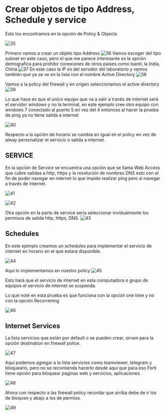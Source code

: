 # Crear objetos de tipo Address, Schedule y service
Esto los encontramos en la opción de Policy & Objects

![35](/img/36.png)

Primero vamos a crear un objeto tipo Address
![36](/img/37.png)
Vamos escoger del tipo subnet en este caso, pero el que me parece interesante es la opción demografica para prohibir conexiones de otros países como Isarel, la India, China
![37](/img/38.png)
En este caso la IP es del servidor del laboratorio  y vemos también que ya se ve en la lista con el nombre Active Directory
![38](/img/39.png)

Vamos a la policy del firewall y en origen seleccionamos el active directory
![39](/img/40.png)

Lo que hace es que el único equipo que va a salir a través de internet será el servidor windows y no la terminal, en este ejemplo cree otro equipo con windows 7 conectado al puerto 5 en vez del 4 entonces al hacer la prueba de ping ya no tiene salida a internet

![40](/img/41.png)

Respecto a la opción de horario se cambia en igual en el policy en vez de alway personalizar el servicio o salida a internet.


## SERVICE
En la opción de Service se encuentra una opción que se llama Web Access que cubre salidas a http, https y la resolución de nombres DNS esto con el fin de poder navegar en internet lo que impide realizar ping pero si navegar a través de internet.

![41](/img/42.png)

![42](/img/43.png)

Otra opción en la parte de service sería seleccionar invidualmente los permisos de salida http, https, DNS.
![43](/img/44.png)

## Schedules
En este ejemplo creamos un schedules para implementar el servicio de internet en horario en el que estará disponible.

![44](/img/45.png)

Aquí lo implementamos en nuestro policy 
![45](/img/46.png)

Esto hará que el servicio de internet en esta computadora o grupo de equipos el servicio de internet se suspenda.

Lo que noté en esta prueba es que funciona con la opción one time y no con la opción Recurrening

![46](/img/47.png)

## Internet Services

La lista servicios que están por default o se pueden crear, sirven para la opción destination en firewall police.

![47](/img/48.png)

Aquí podemos agregar a la lista servicios como teamviewer, telegram y bloquearlo, pero no se recomienda hacerlo desde aquí que para eso Forti tiene opción para bloquear paginas web y servicios, aplicaciones.

![48](/img/49.png)

Ahora con respecto a las firewall policy recordar que arriba debe de ir los de bloqueo y abajo a los de permiso.

![49](/img/50.png)